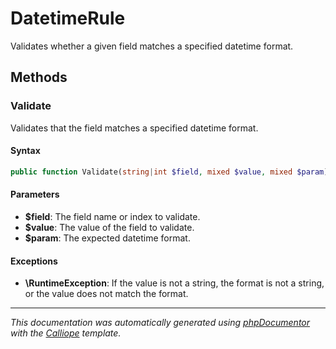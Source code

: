 # DatetimeRule

Validates whether a given field matches a specified datetime format.

## Methods

### Validate

Validates that the field matches a specified datetime format.

#### Syntax

```php
public function Validate(string|int $field, mixed $value, mixed $param): void
```

#### Parameters

- **$field**: The field name or index to validate.
- **$value**: The value of the field to validate.
- **$param**: The expected datetime format.

#### Exceptions

- **\RuntimeException**: If the value is not a string, the format is not a string, or the value does not match the format.

---

*This documentation was automatically generated using [phpDocumentor](http://www.phpdoc.org/) with the [Calliope](https://github.com/DaphneWebFramework/Calliope) template.*
